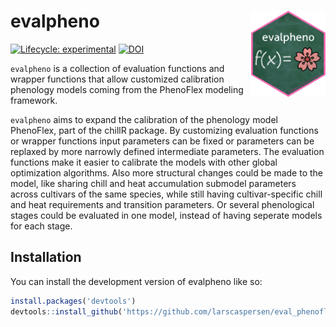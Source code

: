 
<!-- README.md is generated from README.Rmd. Please edit that file -->

# evalpheno <img src="fig/evalpheno.png" align="right" height="138" alt="" />

<!-- badges: start -->

[![Lifecycle:
experimental](https://img.shields.io/badge/lifecycle-experimental-orange.svg)](https://lifecycle.r-lib.org/articles/stages.html#experimental)
[![DOI](https://zenodo.org/badge/DOI/10.5281/zenodo.15174551.svg)](https://doi.org/10.5281/zenodo.15174551)
<!--[![CRAN status](https://www.r-pkg.org/badges/version/hexsession)](https://CRAN.R-project.org/package=hexsession)>
<!-- badges: end -->

`evalpheno` is a collection of evaluation functions and wrapper
functions that allow customized calibration phenology models coming from
the PhenoFlex modeling framework.

`evalpheno` aims to expand the calibration of the phenology model
PhenoFlex, part of the chillR package. By customizing evaluation
functions or wrapper functions input parameters can be fixed or
parameters can be replaxed by more narrowly defined intermediate
parameters. The evaluation functions make it easier to calibrate the
models with other global optimization algorithms. Also more structural
changes could be made to the model, like sharing chill and heat
accumulation submodel parameters across cultivars of the same species,
while still having cultivar-specific chill and heat requirements and
transition parameters. Or several phenological stages could be evaluated
in one model, instead of having seperate models for each stage.

## Installation

You can install the development version of evalpheno like so:

``` r
install.packages('devtools')
devtools::install_github('https://github.com/larscaspersen/eval_phenoflex')
```

## 
